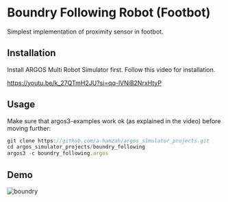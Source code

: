 
# Boundry Following Robot (Footbot)

Simplest implementation of proximity sensor in footbot.


## Installation

Install ARGOS Multi Robot Simulator first. Follow this video for installation.

https://youtu.be/k_27QTmH2JU?si=qq-lVNiB2NrxHtyP


    
## Usage
Make sure that argos3-examples work ok (as explained in the video) before moving further:
```javascript
git clone https://github.com/a-hamzah/argos_simulator_projects.git
cd argos_simulator_projects/boundry_following
argos3 -c boundry_following.argos
```
## Demo
![boundry](https://github.com/a-hamzah/argos_simulator_projects/assets/25130682/fab521a9-4294-45ca-9a3f-665a3fa0f509)


